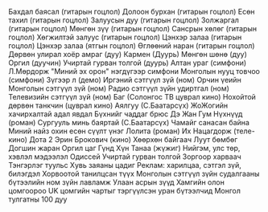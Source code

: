 Бахдал баясал (гитарын гоцлол)
Долоон бурхан (гитарын гоцлол)
Есөн тахил (гитарын гоцлол)
Залуусын дуу (гитарын гоцлол)
Золжаргал (гитарын гоцлол)
Мөнгөн зүү (гитарын гоцлол)
Сансрын хөлөг (гитарын гоцлол)
Хөгжилтэй залуус (гитарын гоцлол)
Цэнхэр залаа (гитарын гоцлол)
Цэнхэр залаа (ятгын гоцлол)
Өглөөний наран (гитарын гоцлол)
Дөрвөн улирал хоёр амраг (дуу)
Кармен (Дуурь)
Мөнгөн шөнө (дуу)
Оргил (дуучин)
Учиртай гурван толгой (дуурь)
Алтан ураг (симфони)
Л.Мөрдорж "Миний эх орон" нэгдүгээр симфони
Монголын нууц товчоо (симфони)
Зүгээр л (демо)
Иргэний сэтгүүл зүй (ном)
Орчин үеийн Монголын сэтгүүл зүй (ном)
Радио сэтгүүл зүйн удиртгал (ном)
Телевизийн сэтгүүл зүй (ном)
Баг (Солонгос ТВ цуврал кино)
Нохойтой дөрвөн танкчин (цуврал кино)
Аялгуу (С.Баатарсүх)
ЖоЖогийн хачирхалтай адал явдал
Бүхнийг чаддаг брюс
Дэ Жан Гум
Нүхнүүд (роман)
Сургууль минь баяртай (С.Баатарсүх)
Чамайг санасан байна
Миний найз охин есөн сүүлт үнэг
Лолита (роман)
Их Нацагдорж (теле-кино)
Дота 2
Эрин Брокович (кино)
Хөөрхөн байгаач
Луут бөмбөг
Догшин жаран
Оргил цаг
Гүнд
Хүн Танаа (жүжиг)
Нийгэм, улс төр, хэвлэл мэдээлэл
Одиссей
Учиртай гурван толгой
Зоргоор харваач
Тэнгэрлэг туульс
Хувь заяаны цадиг
Реклам: харилцаа, сэтгэл зүй, билэгдэл
Хорвоотой танилцсан түүх
Монголын сэтгүүл зүйн судалгааны бүтээлийн ном зүйн лавламж
Улаан асрын зүүд
Хамгийн олон цомгоороо UK цомгийн чартыг тэргүүлсэн уран бүтээлчид
Монгол тулгатны 100 дуу
